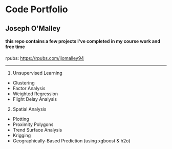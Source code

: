 # Code Portfolio
## Joseph O'Malley

#### this repo contains a few projects I've completed in my course work and free time

rpubs: https://rpubs.com/jjomalley94

***

1. Unsupervised Learning
  + Clustering
  + Factor Analysis
  + Weighted Regression
  + Flight Delay Analysis

2. Spatial Analysis
  + Plotting
  + Proximity Polygons
  + Trend Surface Analysis
  + Krigging
  + Geographically-Based Prediction (using xgboost & h2o)
